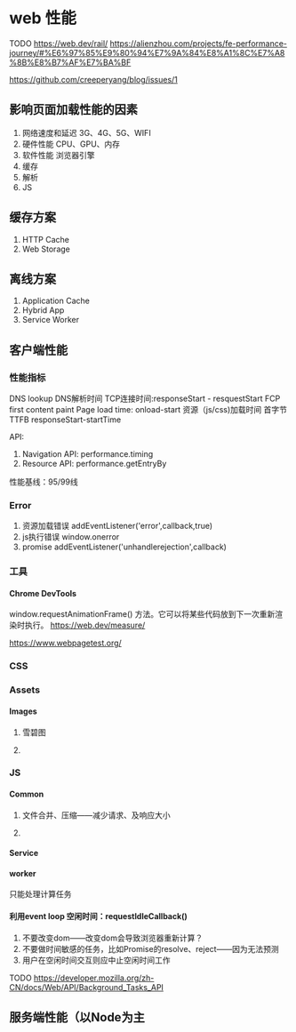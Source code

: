 
# web 性能

TODO
<https://web.dev/rail/>
<https://alienzhou.com/projects/fe-performance-journey/#%E6%97%85%E9%80%94%E7%9A%84%E8%A1%8C%E7%A8%8B%E8%B7%AF%E7%BA%BF>

<https://github.com/creeperyang/blog/issues/1>

## 影响页面加载性能的因素

1. 网络速度和延迟
   3G、4G、5G、WIFI
2. 硬件性能
   CPU、GPU、内存
3. 软件性能
   浏览器引擎
4. 缓存
5. 解析
6. JS

## 缓存方案

1. HTTP Cache
2. Web Storage

## 离线方案

1. Application Cache
2. Hybrid App
3. Service Worker

## 客户端性能

### 性能指标

DNS lookup DNS解析时间
TCP连接时间:responseStart - resquestStart
FCP first content paint
Page load time: onload-start
资源（js/css)加载时间
首字节TTFB responseStart-startTime

API:

1. Navigation API: performance.timing
2. Resource API: performance.getEntryBy

性能基线：95/99线

### Error

1. 资源加载错误 addEventListener('error',callback,true)
2. js执行错误 window.onerror
3. promise addEventListener('unhandlerejection',callback)

### 工具

#### Chrome DevTools

 window.requestAnimationFrame() 方法。它可以将某些代码放到下一次重新渲染时执行。
 <https://web.dev/measure/>

<https://www.webpagetest.org/>

### CSS

### Assets

#### Images

1. 雪碧图

2.

### JS

#### Common

1. 文件合并、压缩——减少请求、及响应大小

2.

#### Service

#### worker

只能处理计算任务

#### 利用event loop 空闲时间：requestIdleCallback()

1. 不要改变dom——改变dom会导致浏览器重新计算？
2. 不要做时间敏感的任务，比如Promise的resolve、reject——因为无法预测
3. 用户在空闲时间交互则应中止空闲时间工作

TODO
<https://developer.mozilla.org/zh-CN/docs/Web/API/Background_Tasks_API>

## 服务端性能（以Node为主
